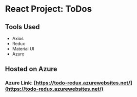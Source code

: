 # React Project: ToDos

## Tools Used

- Axios
- Redux
- Material UI
- Azure

## Hosted on Azure

### Azure Link: [https://todo-redux.azurewebsites.net/](https://todo-redux.azurewebsites.net/)
